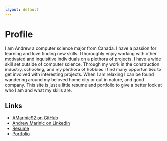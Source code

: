 ```yaml
---
layout: default
---
```


# Profile

I am Andrew a computer science major from Canada. I have a passion for learning and love finding new skills. I thoroughly enjoy working with other motivated and inquisitive individuals on a plethora of projects. I have a wide skill set outside of computer science. Through my work in the construction industry, schooling, and my plethora of hobbies I find many opportunities to get involved with interesting projects. When I am relaxing I can be found wandering around my beloved home city or out in nature, and good company. This site is just a little resume and portfolio to give a better look at who I am and what my skills are.

## Links

- [AMarinic92 on GitHub](https://github.com/AMarinic92)
- [Andrew Marinic on LinkedIn](https://www.linkedin.com/in/andrew-marinic/)
- [Resume](./resume.html)
- [Portfolio](./portfolio.html)

  
